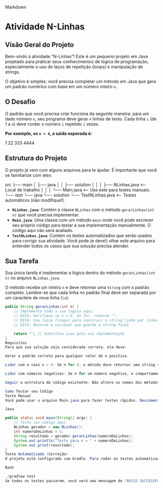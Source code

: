 Markdown

# Atividade N-Linhas

## Visão Geral do Projeto

Bem-vindo à atividade "N-Linhas"! Este é um pequeno projeto em Java projetado para praticar seus conhecimentos de lógica de programação, especialmente o uso de laços de repetição (loops) e manipulação de strings.

O objetivo é simples: você precisa completar um método em Java que gera um padrão numérico com base em um número inteiro `n`.

## O Desafio

O padrão que você precisa criar funciona da seguinte maneira: para um dado número `n`, seu programa deve gerar `n` linhas de texto. Cada linha `i` (de 1 a `n`) deve conter o número `i` repetido `i` vezes.

**Por exemplo, se `n = 4`, a saída esperada é:**

1
22
333
4444


## Estrutura do Projeto

O projeto já vem com alguns arquivos para te ajudar. É importante que você se familiarize com eles:

src
├── main
│   ├── java
│   │   ├── solution
│   │   │   ├── NLinhas.java  <-- Local de trabalho
│   │   │   └── Main.java     <-- Use este para testes manuais.
└── test
└── java
└── solution
└── TestNLinhas.java <-- Testes automáticos (não modifique!).


-   **`NLinhas.java`**: Contém a classe `NLinhas` com o método `gerarLinhas(int n)` que você precisa implementar.
-   **`Main.java`**: Uma classe com um método `main` onde você pode escrever seu próprio código para testar a sua implementação manualmente. O código aqui não será avaliado.
-   **`TestNLinhas.java`**: Contém os testes automatizados que serão usados para corrigir sua atividade. Você pode (e deve!) olhar este arquivo para entender todos os casos que sua solução precisa atender.

## Sua Tarefa

Sua única tarefa é implementar a lógica dentro do método `gerarLinhas(int n)` no arquivo `NLinhas.java`.

O método recebe um inteiro `n` e deve retornar uma `String` com o padrão completo. Lembre-se que cada linha no padrão final deve ser separada por um caractere de nova linha (`\n`).

```java
public String gerarLinhas(int n) {
    // Implemente toda a sua lógica aqui.
    // DICA: Verifique se n < 0. Se for, retorne "".
    // DICA: Use laços (loops) para construir a string linha por linha.
    // DICA: Retorne a variável que guarda a string final.

    return ""; // Substitua isso pela sua implementação
}
Requisitos
Para que sua solução seja considerada correta, ela deve:

Gerar o padrão correto para qualquer valor de n positivo.

Lidar com o caso n = 0: Se n for 0, o método deve retornar uma string vazia ("").

Lidar com números negativos: Se n for um número negativo, o comportamento deve ser o mesmo que para n = 0, retornando uma string vazia.

Seguir a estrutura de código existente: Não altere os nomes dos métodos, classes ou a estrutura dos arquivos.

Como Testar seu Código
Teste Manual
Você pode usar o arquivo Main.java para fazer testes rápidos. Descomente o código dentro do método main para ver a saída do seu método gerarLinhas no console:

Java

public static void main(String[] args) {
    // Teste seu código aqui
    NLinhas gerador = new NLinhas();
    int numeroDeLinhas = 5;
    String resultado = gerador.gerarLinhas(numeroDeLinhas);
    System.out.println("Teste para n = " + numeroDeLinhas);
    System.out.print(resultado);
}
Teste Automatizado (Correção)
O projeto está configurado com Gradle. Para rodar os testes automatizados e verificar se sua solução está correta, execute o seguinte comando no terminal, na raiz do projeto:

Bash

./gradlew test
Se todos os testes passarem, você verá uma mensagem de "BUILD SUCCESSFUL". Caso contrário, um relatório de testes será gerado na pasta build/reports/tests/test/index.html, indicando quais casos falharam.
